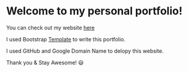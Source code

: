 # Welcome to my personal portfolio!

You can check out my website [here](https://temuulenab.com)

I used Bootstrap [Template](https://startbootstrap.com/theme/freelancer) to write this portfolio. 

I used GitHub and Google Domain Name to delopy this website.

Thank you & Stay Awesome! 😃
